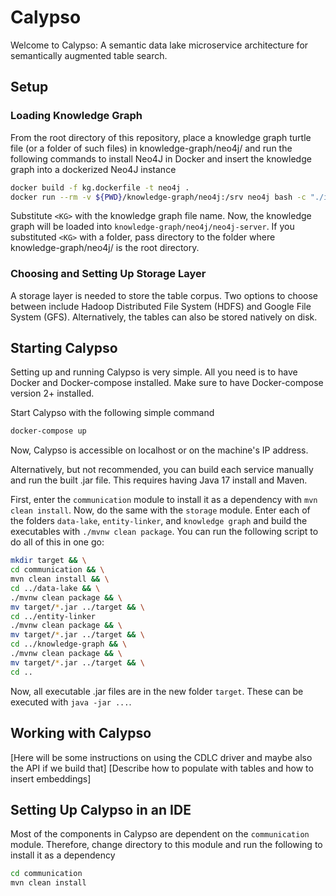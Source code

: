 # Calypso
Welcome to Calypso: A semantic data lake microservice architecture for semantically augmented table search.

## Setup
### Loading Knowledge Graph
From the root directory of this repository, place a knowledge graph turtle file (or a folder of such files) in knowledge-graph/neo4j/ and run the following commands to install Neo4J in Docker and insert the knowledge graph into a dockerized Neo4J instance

```bash
docker build -f kg.dockerfile -t neo4j .
docker run --rm -v ${PWD}/knowledge-graph/neo4j:/srv neo4j bash -c "./install.sh /srv; ./import.sh <KG> neo4j-server; ./stop.sh neo4j-server"
```

Substitute `<KG>` with the knowledge graph file name. Now, the knowledge graph will be loaded into `knowledge-graph/neo4j/neo4j-server`.
If you substituted `<KG>` with a folder, pass directory to the folder where knowledge-graph/neo4j/ is the root directory.

### Choosing and Setting Up Storage Layer
A storage layer is needed to store the table corpus.
Two options to choose between include Hadoop Distributed File System (HDFS) and Google File System (GFS).
Alternatively, the tables can also be stored natively on disk.

## Starting Calypso
Setting up and running Calypso is very simple.
All you need is to have Docker and Docker-compose installed. Make sure to have Docker-compose version 2+ installed.

Start Calypso with the following simple command

```bash
docker-compose up
```

Now, Calypso is accessible on localhost or on the machine's IP address.

Alternatively, but not recommended, you can build each service manually and run the built .jar file.
This requires having Java 17 install and Maven.

First, enter the `communication` module to install it as a dependency with `mvn clean install`. Now, do the same with the `storage` module.
Enter each of the folders `data-lake`, `entity-linker`, and `knowledge graph` and build the executables with `./mvnw clean package`.
You can run the following script to do all of this in one go:

```bash
mkdir target && \
cd communication && \
mvn clean install && \
cd ../data-lake && \
./mvnw clean package && \
mv target/*.jar ../target && \
cd ../entity-linker
./mvnw clean package && \
mv target/*.jar ../target && \
cd ../knowledge-graph && \
./mvnw clean package && \
mv target/*.jar ../target && \
cd ..
```

Now, all executable .jar files are in the new folder `target`.
These can be executed with `java -jar ...`.

## Working with Calypso
[Here will be some instructions on using the CDLC driver and maybe also the API if we build that]
[Describe how to populate with tables and how to insert embeddings]

## Setting Up Calypso in an IDE
Most of the components in Calypso are dependent on the `communication` module.
Therefore, change directory to this module and run the following to install it as a dependency

```bash
cd communication
mvn clean install
```
